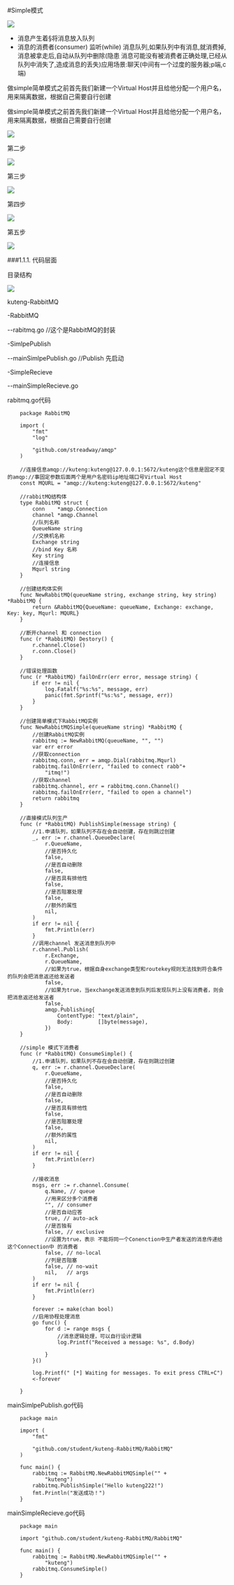 #Simple模式

![](.3Simple模式._images/a03be032.png)

* 消息产生着§将消息放入队列
* 消息的消费者(consumer) 监听(while) 消息队列,如果队列中有消息,就消费掉,消息被拿走后,自动从队列中删除(隐患 消息可能没有被消费者正确处理,已经从队列中消失了,造成消息的丢失)应用场景:聊天(中间有一个过度的服务器;p端,c端)

做simple简单模式之前首先我们新建一个Virtual Host并且给他分配一个用户名，用来隔离数据，根据自己需要自行创建

做simple简单模式之前首先我们新建一个Virtual Host并且给他分配一个用户名，用来隔离数据，根据自己需要自行创建

![](.3Simple模式._images/225292f4.png)

第二步

![](.3Simple模式._images/ab83e49b.png)

第三步

![](.3Simple模式._images/eb871a07.png)

第四步

![](.3Simple模式._images/c7dbabf4.png)

第五步

![](.3Simple模式._images/36c59b9a.png)

###1.1.1. 代码层面

目录结构

![](.3Simple模式._images/5a9afd23.png)

kuteng-RabbitMQ

-RabbitMQ

--rabitmq.go //这个是RabbitMQ的封装

-SimlpePublish

--mainSimlpePublish.go //Publish 先启动

-SimpleRecieve

--mainSimpleRecieve.go


rabitmq.go代码

        package RabbitMQ
        
        import (
            "fmt"
            "log"
        
            "github.com/streadway/amqp"
        )
        
        //连接信息amqp://kuteng:kuteng@127.0.0.1:5672/kuteng这个信息是固定不变的amqp://事固定参数后面两个是用户名密码ip地址端口号Virtual Host
        const MQURL = "amqp://kuteng:kuteng@127.0.0.1:5672/kuteng"
        
        //rabbitMQ结构体
        type RabbitMQ struct {
            conn    *amqp.Connection
            channel *amqp.Channel
            //队列名称
            QueueName string
            //交换机名称
            Exchange string
            //bind Key 名称
            Key string
            //连接信息
            Mqurl string
        }
        
        //创建结构体实例
        func NewRabbitMQ(queueName string, exchange string, key string) *RabbitMQ {
            return &RabbitMQ{QueueName: queueName, Exchange: exchange, Key: key, Mqurl: MQURL}
        }
        
        //断开channel 和 connection
        func (r *RabbitMQ) Destory() {
            r.channel.Close()
            r.conn.Close()
        }
        
        //错误处理函数
        func (r *RabbitMQ) failOnErr(err error, message string) {
            if err != nil {
                log.Fatalf("%s:%s", message, err)
                panic(fmt.Sprintf("%s:%s", message, err))
            }
        }
        
        //创建简单模式下RabbitMQ实例
        func NewRabbitMQSimple(queueName string) *RabbitMQ {
            //创建RabbitMQ实例
            rabbitmq := NewRabbitMQ(queueName, "", "")
            var err error
            //获取connection
            rabbitmq.conn, err = amqp.Dial(rabbitmq.Mqurl)
            rabbitmq.failOnErr(err, "failed to connect rabb"+
                "itmq!")
            //获取channel
            rabbitmq.channel, err = rabbitmq.conn.Channel()
            rabbitmq.failOnErr(err, "failed to open a channel")
            return rabbitmq
        }
        
        //直接模式队列生产
        func (r *RabbitMQ) PublishSimple(message string) {
            //1.申请队列，如果队列不存在会自动创建，存在则跳过创建
            _, err := r.channel.QueueDeclare(
                r.QueueName,
                //是否持久化
                false,
                //是否自动删除
                false,
                //是否具有排他性
                false,
                //是否阻塞处理
                false,
                //额外的属性
                nil,
            )
            if err != nil {
                fmt.Println(err)
            }
            //调用channel 发送消息到队列中
            r.channel.Publish(
                r.Exchange,
                r.QueueName,
                //如果为true，根据自身exchange类型和routekey规则无法找到符合条件的队列会把消息返还给发送者
                false,
                //如果为true，当exchange发送消息到队列后发现队列上没有消费者，则会把消息返还给发送者
                false,
                amqp.Publishing{
                    ContentType: "text/plain",
                    Body:        []byte(message),
                })
        }
        
        //simple 模式下消费者
        func (r *RabbitMQ) ConsumeSimple() {
            //1.申请队列，如果队列不存在会自动创建，存在则跳过创建
            q, err := r.channel.QueueDeclare(
                r.QueueName,
                //是否持久化
                false,
                //是否自动删除
                false,
                //是否具有排他性
                false,
                //是否阻塞处理
                false,
                //额外的属性
                nil,
            )
            if err != nil {
                fmt.Println(err)
            }
        
            //接收消息
            msgs, err := r.channel.Consume(
                q.Name, // queue
                //用来区分多个消费者
                "", // consumer
                //是否自动应答
                true, // auto-ack
                //是否独有
                false, // exclusive
                //设置为true，表示 不能将同一个Conenction中生产者发送的消息传递给这个Connection中 的消费者
                false, // no-local
                //列是否阻塞
                false, // no-wait
                nil,   // args
            )
            if err != nil {
                fmt.Println(err)
            }
        
            forever := make(chan bool)
            //启用协程处理消息
            go func() {
                for d := range msgs {
                    //消息逻辑处理，可以自行设计逻辑
                    log.Printf("Received a message: %s", d.Body)
        
                }
            }()
        
            log.Printf(" [*] Waiting for messages. To exit press CTRL+C")
            <-forever
        
        }
        
mainSimlpePublish.go代码

        package main
        
        import (
            "fmt"
        
            "github.com/student/kuteng-RabbitMQ/RabbitMQ"
        )
        
        func main() {
            rabbitmq := RabbitMQ.NewRabbitMQSimple("" +
                "kuteng")
            rabbitmq.PublishSimple("Hello kuteng222!")
            fmt.Println("发送成功！")
        }
        
mainSimpleRecieve.go代码


        package main
        
        import "github.com/student/kuteng-RabbitMQ/RabbitMQ"
        
        func main() {
            rabbitmq := RabbitMQ.NewRabbitMQSimple("" +
                "kuteng")
            rabbitmq.ConsumeSimple()
        }